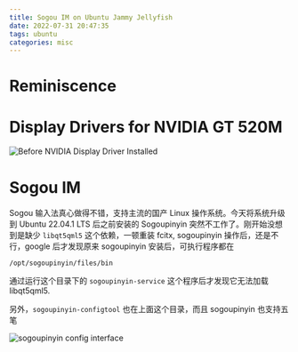 ```yaml
---
title: Sogou IM on Ubuntu Jammy Jellyfish
date: 2022-07-31 20:47:35
tags: ubuntu
categories: misc
---
```


# Reminiscence

<!--more-->

# Display Drivers for NVIDIA GT 520M

![Before NVIDIA Display Driver Installed](before-install-driver.png)

# Sogou IM

Sogou 输入法真心做得不错，支持主流的国产 Linux 操作系统。今天将系统升级到 Ubuntu 22.04.1 LTS 后之前安装的 Sogoupinyin 突然不工作了。刚开始没想到是缺少 `libqt5qml5` 这个依赖，一顿重装 fcitx, sogoupinyin 操作后，还是不行，google 后才发现原来 sogoupinyin 安装后，可执行程序都在

```
/opt/sogoupinyin/files/bin
```

通过运行这个目录下的 `sogoupinyin-service` 这个程序后才发现它无法加载 libqt5qml5.

另外，`sogoupinyin-configtool` 也在上面这个目录，而且 sogoupinyin 也支持五笔

![sogoupinyin config interface](sogoupinyin-configtool.png)

